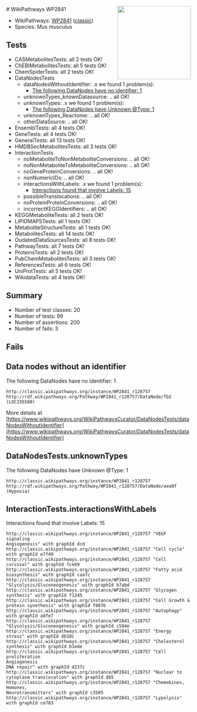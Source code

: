 <img style="float: right; width: 200px" src="https://upload.wikimedia.org/wikipedia/commons/thumb/8/83/Wplogo_with_text_500.png/640px-Wplogo_with_text_500.png" />
# WikiPathways WP2841

* WikiPathways: [WP2841](https://wikipathways.org/pathways/WP2841) ([classic](https://classic.wikipathways.org/instance/WP2841))
* Species: Mus musculus
## Tests
* CASMetabolitesTests: all 2 tests OK!
* ChEBIMetabolitesTests: all 5 tests OK!
* ChemSpiderTests: all 2 tests OK!
* DataNodesTests
    * dataNodesWithoutIdentifier: .x we found 1 problem(s):
        * [The following DataNodes have no identifier: 1](#d2d32fa0)
    * unknownTypes_knownDatasource: .. all OK!
    * unknownTypes: .x we found 1 problem(s):
        * [The following DataNodes have Unknown @Type: 1](#839973df)
    * unknownTypes_Reactome: .. all OK!
    * otherDataSource: .. all OK!
* EnsemblTests: all 4 tests OK!
* GeneTests: all 4 tests OK!
* GeneralTests: all 13 tests OK!
* HMDBSecMetabolitesTests: all 3 tests OK!
* InteractionTests
    * noMetaboliteToNonMetaboliteConversions: .. all OK!
    * noNonMetaboliteToMetaboliteConversions: .. all OK!
    * noGeneProteinConversions: .. all OK!
    * nonNumericIDs: .. all OK!
    * interactionsWithLabels: .x we found 1 problem(s):
        * [Interactions found that involve Labels: 15](#fe97a8bd)
    * possibleTranslocations: .. all OK!
    * noProteinProteinConversions: .. all OK!
    * incorrectKEGGIdentifiers: .. all OK!
* KEGGMetaboliteTests: all 2 tests OK!
* LIPIDMAPSTests: all 1 tests OK!
* MetaboliteStructureTests: all 1 tests OK!
* MetabolitesTests: all 14 tests OK!
* OudatedDataSourcesTests: all 8 tests OK!
* PathwayTests: all 7 tests OK!
* ProteinsTests: all 2 tests OK!
* PubChemMetabolitesTests: all 3 tests OK!
* ReferencesTests: all 6 tests OK!
* UniProtTests: all 5 tests OK!
* WikidataTests: all 4 tests OK!


## Summary

* Number of test classes: 20
* Number of tests: 99
* Number of assertions: 200
* Number of fails: 3

## Fails

<a name="d2d32fa0" />

## Data nodes without an identifier

The following DataNodes have no identifier: 1
```
http://classic.wikipathways.org/instance/WP2841_r128757 http://rdf.wikipathways.org/Pathway/WP2841_r128757/DataNode/fb2 (LOC235580)
```

More details at [https://www.wikipathways.org/WikiPathwaysCurator/DataNodesTests/dataNodesWithoutIdentifier](https://www.wikipathways.org/WikiPathwaysCurator/DataNodesTests/dataNodesWithoutIdentifier)

<a name="839973df" />

## DataNodesTests.unknownTypes

The following DataNodes have Unknown @Type: 1
```
http://classic.wikipathways.org/instance/WP2841_r128757 http://rdf.wikipathways.org/Pathway/WP2841_r128757/DataNode/aea0f (Hypoxia)
```

<a name="fe97a8bd" />

## InteractionTests.interactionsWithLabels

Interactions found that involve Labels: 15
```
http://classic.wikipathways.org/instance/WP2841_r128757 "VEGF signaling
Angiogenesis" with graphId dcd
http://classic.wikipathways.org/instance/WP2841_r128757 "Cell cycle" with graphId e7f49
http://classic.wikipathways.org/instance/WP2841_r128757 "Cell curvival" with graphId fce69
http://classic.wikipathways.org/instance/WP2841_r128757 "Fatty acid biosynthesis" with graphId caa7c
http://classic.wikipathways.org/instance/WP2841_r128757 "Glycolysis/Gluconeogenesis" with graphId b7abd
http://classic.wikipathways.org/instance/WP2841_r128757 "Glycogen synthesis" with graphId f1245
http://classic.wikipathways.org/instance/WP2841_r128757 "Cell Growth & protein synethesis" with graphId f8076
http://classic.wikipathways.org/instance/WP2841_r128757 "Autophagy" with graphId a8fe7
http://classic.wikipathways.org/instance/WP2841_r128757 "Glycolysis/Gluconeogenesis" with graphId c594e
http://classic.wikipathways.org/instance/WP2841_r128757 "Energy stress" with graphId db10c
http://classic.wikipathways.org/instance/WP2841_r128757 "Cholesterol synthesis" with graphId b1ede
http://classic.wikipathways.org/instance/WP2841_r128757 "Cell proliferation
Angiogenesis
DNA repair" with graphId d237c
http://classic.wikipathways.org/instance/WP2841_r128757 "Nuclear to cytoplasm translocation" with graphId db5
http://classic.wikipathways.org/instance/WP2841_r128757 "Chemokines, 
Homones, 
Neurotransmitters" with graphId c3505
http://classic.wikipathways.org/instance/WP2841_r128757 "Lypolysis" with graphId ce783
```

